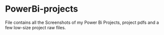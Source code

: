 # PowerBi-projects

File contains all the Screenshots of my Power Bi Projects, project pdfs and a few low-size project raw files.
